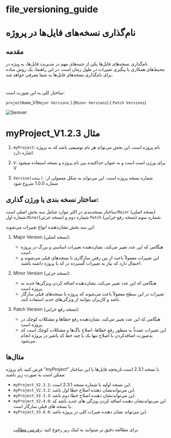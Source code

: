 # file_versioning_guide
# نام‌گذاری نسخه‌های فایل‌ها در پروژه

## مقدمه

نام‌گذاری نسخه‌های فایل‌ها یکی از جنبه‌های مهم در مدیریت فایل‌ها، به ویژه در محیط‌های همکاری یا پیگیری تغییرات در طول زمان است. در این راهنما، یک روش ساده برای نام‌گذاری نسخه‌های فایل‌ها به شما معرفی خواهد شد.
#   #
ساختار کلی به این صورت است:

`projectName`_V(`Major Versions` ).(`Minor Versions`).( `Patch Versions`)

![Semver](https://github.com/Mohamadkhosravi/file_versioning_guide/assets/94738811/e1bb260b-0f0c-40a5-9476-36950979490f)

#   #
#  myProject_V1.2.3  مثال

1. `myProject`: نام پروژه است. این بخش می‌تواند هر نام توصیفی باشد که به پروژه اشاره دارد.

2. `V`:  برای ورژن است است و به عنوان جدا‌کننده بین نام پروژه و نسخه استفاده میشود V

3. `Version(نسخه) `:شماره نسخه پروژه است. این می‌تواند به شکل معمولی از شماره‌  1.0.0 شروع شود 

## ساختار نسخه بندی یا ورژن گذاری:  

ساختار نسخه‌بندی در اکثر موارد شامل سه بخش اصلی است:`Major` (نسخه اصلی) شماره اول،` Minor `(نسخه جزئی) شماره دوم و `Patch` (نسخه رفع خرابی) شماره سوم.

این سه بخش نشان‌دهنده انواع تغییرات می‌شوند:

1. Major Version (نسخه اصلی):
   - هنگامی که این عدد تغییر می‌کند، نشان‌دهنده تغییرات اساسی و بزرگ در پروژه است.
   - این تغییرات معمولاً باعث از بین رفتن سازگاری با نسخه‌های قبلی می‌شوند و احتمال دارد که نیاز به تغییرات گسترده در کد یا پروژه  داشته باشند.

2. Minor Version (نسخه جزئی):
   - هنگامی که این عدد تغییر می‌کند، نشان‌دهنده اضافه کردن ویژگی‌ها جدید به پروژه است.
   - تغییرات در این سطح معمولاً باعث می‌شوند که پروژه با نسخه‌های قبلی سازگار باشد و کاربران بتوانند از ویژگی‌های جدید استفاده کنند.

3. Patch Version (نسخه رفع خرابی):
   - هنگامی که این عدد  تغییر می‌کند، نشان‌دهنده رفع خطاها و مشکلات کوچک در پروژه است.
   - این تغییرات عمدتاً به منظور رفع خطاها، اصلاح باگ‌ها و مشکلات کوچک است که به‌صورت اضافه‌کردن یا اصلاح تنها یک یا چند خط کد یاتغیر در پروژه انجام می‌شود.

## مثال‌ها

فرض کنید نام پروژه "myProject" با نسخه 2.3.1 است.تاریخچه فایل‌ها با این ساختار ممکن است به صورت زیر باشند:

- `myProject_V2.3.1`: این نسخه اولیه با شماره نسخه 2.3.1 است.
- `myProject_V2.3.2`: این می‌تواندنشان دهنده اصلاح خطا اول باشد.
- `myProject_V2.3.3`: این می‌تواندنشان دهنده اصلاح خطا دوم باشد.
- `myProject_V2.4.0`: این می‌تواندنشان دهنده اضافه کردن ویژگی های جدید باشد که با نسخه های قبلی سازگار است.
- `myProject_V3.0.0`: این می‌تواند نشان دهنده تغیرات کلی در پروژه باشد.
  #  #
  برای مطالعه دقیق تر میتوانید به لینک ریر رجوع کنید :[رفرنس مطالب](https://semver.org//)
  #  #
